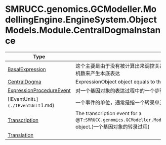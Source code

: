 ﻿
# SMRUCC.genomics.GCModeller.ModellingEngine.EngineSystem.ObjectModels.Module.CentralDogmaInstance

|Type|Summary|
|----|-------|
|[BasalExpression](./BasalExpression.md)|这个主要是由于没有被计算出来调控关系的基因不能够正常的进行表达的原因，在这里使用一个随机数来产生本底表达|
|[CentralDogma](./CentralDogma.md)|ExpressionObject object equals to the  ...|
|[ExpressionProcedureEvent](./ExpressionProcedureEvent.md)|对一个基因对象的表达过程中的一个步骤的描述|
|[IEventUnit`1](./IEventUnit`1.md)|一个事件的单位，通常是指一个转录单元或者一条多顺反子的mRNA链，上面有多个motif|
|[Transcription](./Transcription.md)|The transcription event for a @``T:SMRUCC.genomics.GCModeller.ModellingEngine.EngineSystem.ObjectModels.Feature.Gene`` object.(一个基因对象的转录过程)|
|[Translation](./Translation.md)||

